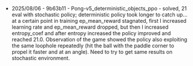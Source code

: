 - 2025/08/06 - 9b63b11 - Pong-v5_deterministic_objects_ppo - solved, 21 eval with stochastic policy; deterministic policy took longer to catch up... at a certain point in training ep_mean_reward stagnated, first I increased learning rate and ep_mean_reward dropped, but then I increased entropy_coef and after entropy increased the policy improved and reached 21.0. Observation of the game showed the policy also exploiting the same loophole repeatedly (hit the ball with the paddle corner to propel it faster and at an angle). Need to try to get same results on stochastic environment.